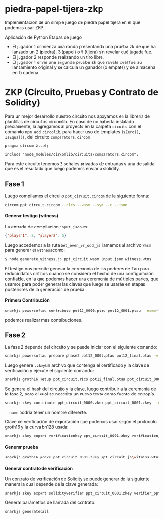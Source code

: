 # piedra-papel-tijera-zkp
Implementación de un simple juego de piedra papel tijera en el que podemos usar ZKP

Aplicación de Python
Etapas de juego:

- El jugador 1 comienza una ronda presentando una prueba zk de que ha lanzado un 2 (piedra), 3 (papel) o 5 (tijera) sin revelar qué jugada fue.
- El jugador 2 responde realizando un tiro libre.
- El jugador 1 envía una segunda prueba zk que revela cuál fue su lanzamiento original y se calcula un ganador (o empate) y se almacena en la cadena
# ZKP (Circuito, Pruebas y Contrato de Solidity) 
Para un mejor desarrollo nuestro circuito nos apoyamos en la librería de plantillas de circuitos circomlib. En caso de no haberla instalado preciamente, la agregamos al proyecto en la carpeta `cicuits` con el comando `npm add circolib`, para hacer uso de templates `IsZero()`, `IsEqual()`, del circuito `comparators.circom`

```circom
pragma circom 2.1.6;

include "node_modules/circomlib/circuits/comparators.circom";
```

Para este circuito tenemos 2 señales privadas de entradas y una de salida que es el resultado que luego podemos enviar a slolidity.

## Fase 1

Luego compilamos el circuito `ppt_circuit.circom` de la siguiente forma:

```bash
circom ppt_circuit.circom --r1cs --wasm --sym --c --json
```

#### Generar testigo (witness)

La entrada de compilación `input.json` es:

```json
{"player1": 2, "player2": 5}
```

Luego accedemos a la ruta `bet_even_or_odd_js` llamamos al archivo `Wasm` para generar el `witness`como:
```bash
$ node generate_witness.js ppt_circuit.wasm input.json witness.wtns
```

El testigo nos permite generar la ceremonia de los poderes de Tau para reducir datos críticos cuando se considera el hecho de una configuración confiable, en la que podemos hacer una ceremonia de múltiples partes, que usamos para poder generar las claves que luego se usarán en etapas posteriores de la generación de prueba 
#### Primera Contribución

```bash
snarkjs powersoftau contribute pot12_0000.ptau pot12_0001.ptau --name="Primera Contribucion" -v
```
 podemos realizar mas contribuciones.
## Fase 2

La fase 2 depende del circuito y se puede iniciar con el siguiente comando:

```bash
snarkjs powersoftau prepare phase2 pot12_0001.ptau pot12_final.ptau -v
```

Luego genere `.zkey`un archivo que contenga el certificado y la clave de verificación y ejecute el siguiente comando:

```bash
snarkjs groth16 setup ppt_circuit.r1cs pot12_final.ptau ppt_circuit_0000.zkey
```

Se genera el hash del circuito y la clave, luego contribuir a la ceremonia de la fase 2, para el cual se necesita un nuevo texto como fuente de entropía.

```bash
snarkjs zkey contribute ppt_circuit_0000.zkey ppt_circuit_0001.zkey --name="1st Contributor Name" -v
```

`--name` podría tener un nombre diferente.

Clave de verificación de exportación que podemos usar según el protocolo groth16 y la curva bn128 usada:

```bash
snarkjs zkey export verificationkey ppt_circuit_0001.zkey verification_key.json
```

#### Generar prueba

```bash
snarkjs groth16 prove ppt_circuit_0001.zkey ppt_circuit_js\witness.wtns proof.json public.json
```

#### Generar contrato de verificación

Un contrato de verificación de Solidity se puede generar de la siguiente manera la cual depende de la clave generada:

```bash
snarkjs zkey export solidityverifier ppt_circuit_0001.zkey verifier_ppt.sol
```

Generar parámetros de llamada del contrato:

```bash
snarkjs generatecall
```

